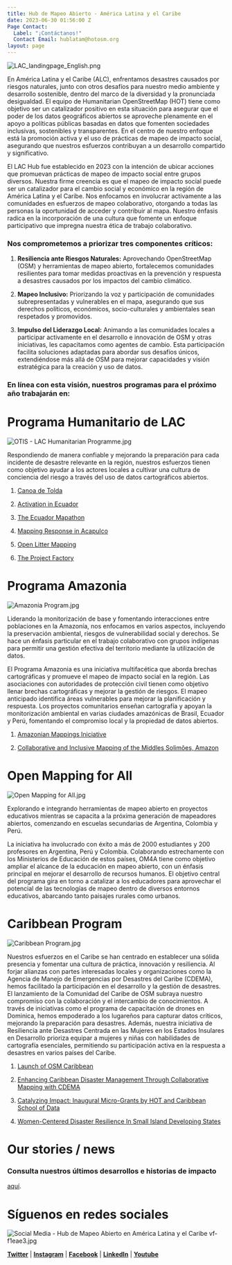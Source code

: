 ```yaml
---
title: Hub de Mapeo Abierto - América Latina y el Caribe
date: 2023-06-30 01:56:00 Z
Page Contact:
  Label: "¡Contáctanos!"
  Contact Email: hublatam@hotosm.org
layout: page
---
```


![LAC_landingpage_English.png](https://cdn.hotosm.org/website/LAC_landingpage_English.png)

En América Latina y el Caribe (ALC), enfrentamos desastres causados por riesgos naturales, junto con otros desafíos para nuestro medio ambiente y desarrollo sostenible, dentro del marco de la diversidad y la pronunciada desigualdad. El equipo de Humanitarian OpenStreetMap (HOT) tiene como objetivo ser un catalizador positivo en esta situación para asegurar que el poder de los datos geográficos abiertos se aproveche plenamente en el apoyo a políticas públicas basadas en datos que fomenten sociedades inclusivas, sostenibles y transparentes. En el centro de nuestro enfoque está la promoción activa y el uso de prácticas de mapeo de impacto social, asegurando que nuestros esfuerzos contribuyan a un desarrollo compartido y significativo.

El LAC Hub fue establecido en 2023 con la intención de ubicar acciones que promuevan prácticas de mapeo de impacto social entre grupos diversos. Nuestra firme creencia es que el mapeo de impacto social puede ser un catalizador para el cambio social y económico en la región de América Latina y el Caribe. Nos enfocamos en involucrar activamente a las comunidades en esfuerzos de mapeo colaborativo, otorgando a todas las personas la oportunidad de acceder y contribuir al mapa. Nuestro énfasis radica en la incorporación de una cultura que fomente un enfoque participativo que impregna nuestra ética de trabajo colaborativo.

### **Nos comprometemos a priorizar tres componentes críticos:**

1. **Resiliencia ante Riesgos Naturales:** Aprovechando OpenStreetMap (OSM) y herramientas de mapeo abierto, fortalecemos comunidades resilientes para tomar medidas proactivas en la prevención y respuesta a desastres causados por los impactos del cambio climático.

2. **Mapeo Inclusivo:** Priorizando la voz y participación de comunidades subrepresentadas y vulnerables en el mapa, asegurando que sus derechos políticos, económicos, socio-culturales y ambientales sean respetados y promovidos.

3. **Impulso del Liderazgo Local:** Animando a las comunidades locales a participar activamente en el desarrollo e innovación de OSM y otras iniciativas, les capacitamos como agentes de cambio. Esta participación facilita soluciones adaptadas para abordar sus desafíos únicos, extendiéndose más allá de OSM para mejorar capacidades y visión estratégica para la creación y uso de datos.

### **En línea con esta visión, nuestros programas para el próximo año trabajarán en:**

# Programa Humanitario de LAC

![OTIS - LAC Humanitarian Programme.jpg](/uploads/OTIS%20-%20LAC%20Humanitarian%20Programme.jpg)

Respondiendo de manera confiable y mejorando la preparación para cada incidente de desastre relevante en la región, nuestros esfuerzos tienen como objetivo ayudar a los actores locales a cultivar una cultura de conciencia del riesgo a través del uso de datos cartográficos abiertos.

1. [Canoa de Tolda](https://www.hotosm.org/projects/canoa-de-tolda/)

2. [Activation in Ecuador](https://www.hotosm.org/projects/mapping-volcanoes-in-ecuador/)

3. [The Ecuador Mapathon](https://www.hotosm.org/updates/El-mapeo-como-respuesta-al-desastre-en-Esmeraldas-Ecuador/)

4. [Mapping Response in Acapulco](https://www.hotosm.org/projects/hurricane-otis-2023-response/)

5. [Open Litter Mapping](https://www.hotosm.org/updates/participatory-waste-mapping-a-continuing-effort-for-sustainable-development/)

6. [The Project Factory](https://www.hotosm.org/projects/the-project-factory/)

# Programa Amazonia

![Amazonia Program.jpg](/uploads/Amazonia%20Program.jpg)

Liderando la monitorización de base y fomentando interacciones entre poblaciones en la Amazonía, nos enfocamos en varios aspectos, incluyendo la preservación ambiental, riesgos de vulnerabilidad social y derechos. Se hace un énfasis particular en el trabajo colaborativo con grupos indígenas para permitir una gestión efectiva del territorio mediante la utilización de datos.

El Programa Amazonia es una iniciativa multifacética que aborda brechas cartográficas y promueve el mapeo de impacto social en la región. Las asociaciones con autoridades de protección civil tienen como objetivo llenar brechas cartográficas y mejorar la gestión de riesgos. El mapeo anticipado identifica áreas vulnerables para mejorar la planificación y respuesta. Los proyectos comunitarios enseñan cartografía y apoyan la monitorización ambiental en varias ciudades amazónicas de Brasil, Ecuador y Perú, fomentando el compromiso local y la propiedad de datos abiertos.

1. [Amazonian Mappings Iniciative](https://www.hotosm.org/updates/amazonian-mapping-for-an-inclusive-and-sustainable-amazon/)

2. [Collaborative and Inclusive Mapping of the Middles Solimões, Amazon](https://www.hotosm.org/projects/collaborative-and-inclusive-mapping-of-the-middle-solimoes/)

# Open Mapping for All

![Open Mapping for All.jpg](/uploads/Open%20Mapping%20for%20All.jpg)

Explorando e integrando herramientas de mapeo abierto en proyectos educativos mientras se capacita a la próxima generación de mapeadores abiertos, comenzando en escuelas secundarias de Argentina, Colombia y Perú.

La iniciativa ha involucrado con éxito a más de 2000 estudiantes y 200 profesores en Argentina, Perú y Colombia. Colaborando estrechamente con los Ministerios de Educación de estos países, OM4A tiene como objetivo ampliar el alcance de la educación en mapeo abierto, con un énfasis principal en mejorar el desarrollo de recursos humanos. El objetivo central del programa gira en torno a catalizar a los educadores para aprovechar el potencial de las tecnologías de mapeo dentro de diversos entornos educativos, abarcando tanto paisajes rurales como urbanos.

# Caribbean Program

![Caribbean Program.jpg](/uploads/Caribbean%20Program.jpg)

Nuestros esfuerzos en el Caribe se han centrado en establecer una sólida presencia y fomentar una cultura de práctica, innovación y resiliencia. Al forjar alianzas con partes interesadas locales y organizaciones como la Agencia de Manejo de Emergencias por Desastres del Caribe (CDEMA), hemos facilitado la participación en el desarrollo y la gestión de desastres. El lanzamiento de la Comunidad del Caribe de OSM subraya nuestro compromiso con la colaboración y el intercambio de conocimientos. A través de iniciativas como el programa de capacitación de drones en Dominica, hemos empoderado a los lugareños para capturar datos críticos, mejorando la preparación para desastres. Además, nuestra iniciativa de Resiliencia ante Desastres Centrada en las Mujeres en los Estados Insulares en Desarrollo prioriza equipar a mujeres y niñas con habilidades de cartografía esenciales, permitiendo su participación activa en la respuesta a desastres en varios países del Caribe.

1. [Launch of OSM Caribbean](https://www.hotosm.org/updates/is-the-caribbean-open-mapping-community-poised-to-map-its-way-to-greater-disaster-resilience/)

2. [Enhancing Caribbean Disaster Management Through Collaborative Mapping with CDEMA](https://www.hotosm.org/updates/hot-and-cdema-sign-agreement-to-enhance-disaster-management-in-the-caribbean-with-collaborative-mapping/)

3. [Catalyzing Impact: Inaugural Micro-Grants by HOT and Caribbean School of Data](https://www.hotosm.org/updates/catalyzing-impact-inaugural-micro-grants-by-hot-and-csod/)

4. [Women-Centered Disaster Resilience In Small Island Developing States](https://www.hotosm.org/projects/women-centered-disaster-resilience-in-small-island-developing-states-trinidad-and-tobago/)

# Our stories / news

### Consulta nuestros últimos desarrollos e historias de impacto
 [aquí](https://www.hotosm.org/projects/publicaciones/).

# Síguenos en redes sociales
![Social Media - Hub de Mapeo Abierto en América Latina y el Caribe vf-f1eae3.jpg](/uploads/Social%20Media%20-%20Hub%20de%20Mapeo%20Abierto%20en%20Ame%CC%81rica%20Latina%20y%20el%20Caribe%20vf-f1eae3.jpg)

**[Twitter](https://twitter.com/MapHubLAC)** |  **[Instagram](https://www.instagram.com/maphublac/)** | **[Facebook](https://www.facebook.com/MapHubLAC)** | **[LinkedIn](https://www.linkedin.com/showcase/maphublac)** | **[Youtube](https://www.youtube.com/channel/UCTH6Z_QODJ4NmmBmubS68VA)**